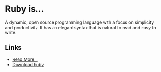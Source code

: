# Ruby is...

A dynamic, open source programming language with a focus on simplicity and productivity. It has an elegant syntax that is natural to read and easy to write.

## Links

- [Read More...](https://www.ruby-lang.org/en/about/)
- [Download Ruby](https://www.ruby-lang.org/en/downloads/)
